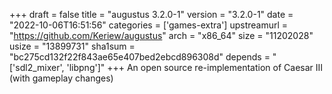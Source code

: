 +++
draft = false
title = "augustus 3.2.0-1"
version = "3.2.0-1"
date = "2022-10-06T16:51:56"
categories = ['games-extra']
upstreamurl = "https://github.com/Keriew/augustus"
arch = "x86_64"
size = "11202028"
usize = "13899731"
sha1sum = "bc275cd132f22f843ae65e407bed2ebcd896308d"
depends = "['sdl2_mixer', 'libpng']"
+++
An open source re-implementation of Caesar III (with gameplay changes)